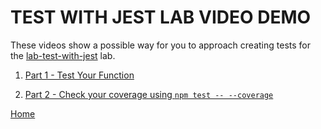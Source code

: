 # TEST WITH JEST LAB VIDEO DEMO

These videos show a possible way for you to approach creating tests for the [lab-test-with-jest](https://github.com/10-3-pursuit/lab-test-with-jest) lab.

1. [Part 1 - Test Your Function](https://drive.google.com/file/d/1qWqlq_hyTg3DVLZO3biOfY0MNWYEJNwg/view?usp=sharing)

1. [Part 2 - Check your coverage using `npm test -- --coverage`](https://drive.google.com/file/d/1xQNMVaKr0LBXWfSLR07k1sUL8SltKPuH/view?usp=sharing)

[Home][def]

[def]: README.md
